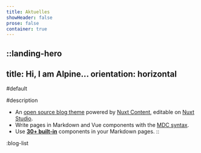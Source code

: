 ```yaml
---
title: Aktuelles
showHeader: false
prose: false
container: true
---
```


::landing-hero
---
title: Hi, I am Alpine...
orientation: horizontal
---
#default
<!-- :Logo{class="h-72 m-auto"} -->
<!-- :nuxt-img{src="/" class="w-full rounded-md shadow-xl ring-1 ring-gray-300 dark:ring-gray-700"} -->

#description
- An [open source blog theme](https://github.com/nuxt-themes/alpine) powered by [Nuxt Content](https://content.nuxtjs.org), editable on [Nuxt Studio](https://nuxt.studio).
- Write pages in Markdown and Vue components with the [MDC syntax](https://content.nuxtjs.org/guide/writing/mdc).
- Use [**30+ built-in**](https://elements.nuxt.space) components in your Markdown pages.
::

:blog-list
